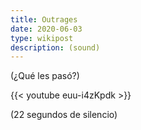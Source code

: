 ```yaml
---
title: Outrages
date: 2020-06-03
type: wikipost
description: (sound)
---
```




(¿Qué les pasó?)

{{< youtube euu-i4zKpdk >}}

(22 segundos de silencio)
